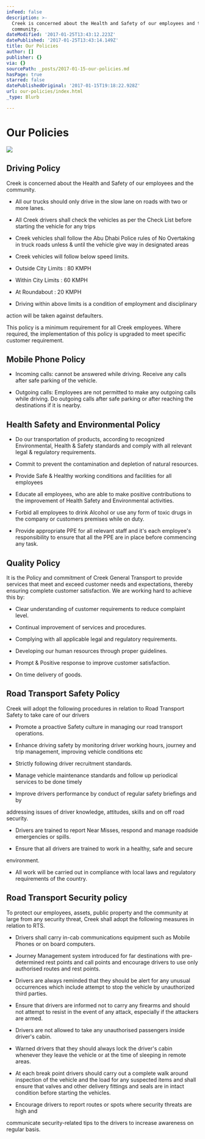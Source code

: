 ```yaml
---
inFeed: false
description: >-
  Creek is concerned about the Health and Safety of our employees and the
  community.
dateModified: '2017-01-25T13:43:12.223Z'
datePublished: '2017-01-25T13:43:14.149Z'
title: Our Policies
author: []
publisher: {}
via: {}
sourcePath: _posts/2017-01-15-our-policies.md
hasPage: true
starred: false
datePublishedOriginal: '2017-01-15T19:18:22.928Z'
url: our-policies/index.html
_type: Blurb

---
```

# Our Policies
![](https://the-grid-user-content.s3-us-west-2.amazonaws.com/92e0bb81-85f8-41d1-a6b0-55b0672536da.jpg)

## Driving Policy

Creek is concerned about the Health and Safety of our employees and the community.

- All our trucks should only drive in the slow lane on roads with two or more lanes.

- All Creek drivers shall check the vehicles as per the Check List before starting the vehicle for any trips

- Creek vehicles shall follow the Abu Dhabi Police rules of No Overtaking in truck roads unless & until the vehicle give way in designated areas

- Creek vehicles will follow below speed limits.

- Outside City Limits : 80 KMPH

- Within City Limits : 60 KMPH

- At Roundabout : 20 KMPH

- Driving within above limits is a condition of employment and disciplinary

action will be taken against defaulters.

This policy is a minimum requirement for all Creek employees. Where required, the implementation of this policy is upgraded to meet specific customer requirement.

## Mobile Phone Policy

- Incoming calls: cannot be answered while driving. Receive any calls after safe parking of the vehicle.

- Outgoing calls: Employees are not permitted to make any outgoing calls while driving. Do outgoing calls after safe parking or after reaching the destinations if it is nearby.

## Health Safety and Environmental Policy

- Do our transportation of products, according to recognized Environmental, Health & Safety standards and comply with all relevant legal & regulatory requirements.

- Commit to prevent the contamination and depletion of natural resources.

- Provide Safe & Healthy working conditions and facilities for all employees

- Educate all employees, who are able to make positive contributions to the improvement of Health Safety and Environmental activities.

- Forbid all employees to drink Alcohol or use any form of toxic drugs in the company or customers premises while on duty.

- Provide appropriate PPE for all relevant staff and it's each employee's responsibility to ensure that all the PPE are in place before commencing any task.

## Quality Policy

It is the Policy and commitment of Creek General Transport to provide services that meet and exceed customer needs and expectations, thereby ensuring complete customer satisfaction. We are working hard to achieve this by:

- Clear understanding of customer requirements to reduce complaint level.

- Continual improvement of services and procedures.

- Complying with all applicable legal and regulatory requirements.

- Developing our human resources through proper guidelines.

- Prompt & Positive response to improve customer satisfaction.

- On time delivery of goods.

## Road Transport Safety Policy

Creek will adopt the following procedures in relation to Road Transport Safety to take care of our drivers

- Promote a proactive Safety culture in managing our road transport operations.

- Enhance driving safety by monitoring driver working hours, journey and trip management, improving vehicle conditions etc

- Strictly following driver recruitment standards.

- Manage vehicle maintenance standards and follow up periodical services to be done timely

- Improve drivers performance by conduct of regular safety briefings and by

addressing issues of driver knowledge, attitudes, skills and on off road security.

- Drivers are trained to report Near Misses, respond and manage roadside emergencies or spills.

- Ensure that all drivers are trained to work in a healthy, safe and secure

environment.

- All work will be carried out in compliance with local laws and regulatory requirements of the country.

## Road Transport Security policy

To protect our employees, assets, public property and the community at large from any security threat, Creek shall adopt the following measures in relation to RTS.

- Drivers shall carry in-cab communications equipment such as Mobile Phones or on board computers.

- Journey Management system introduced for far destinations with pre-determined rest points and call points and encourage drivers to use only authorised routes and rest points.

- Drivers are always reminded that they should be alert for any unusual occurrences which include attempt to stop the vehicle by unauthorized third parties.

- Ensure that drivers are informed not to carry any firearms and should not attempt to resist in the event of any attack, especially if the attackers are armed.

- Drivers are not allowed to take any unauthorised passengers inside driver's cabin.

- Warned drivers that they should always lock the driver's cabin whenever they leave the vehicle or at the time of sleeping in remote areas.

- At each break point drivers should carry out a complete walk around inspection of the vehicle and the load for any suspected items and shall ensure that valves and other delivery fittings and seals are in intact condition before starting the vehicles.

- Encourage drivers to report routes or spots where security threats are high and

communicate security-related tips to the drivers to increase awareness on regular basis.